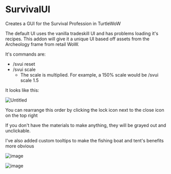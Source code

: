# SurvivalUI
Creates a GUI for the Survival Profession in TurtleWoW

The default UI uses the vanilla tradeskill UI and has problems loading it's recipes. This addon will give it a unique UI based off assets from the Archeology frame from retail WoW.

It's commands are:
* /svui reset
* /svui scale 
  * The scale is multiplied. For example, a 150% scale would be /svui scale 1.5

It looks like this:

![Untitled](https://user-images.githubusercontent.com/107281337/178092035-6933d245-14cc-4d12-9ea8-2758b655e96d.png)

You can rearrange this order by clicking the lock icon next to the close icon on the top right

If you don't have the materials to make anything, they will be grayed out and unclickable.

I've also added custom tooltips to make the fishing boat and tent's benefits more obvious

![image](https://user-images.githubusercontent.com/107281337/173155816-13cfc825-ced7-439a-aa53-7fb874f37c5f.png)

![image](https://user-images.githubusercontent.com/107281337/173155825-6ee998c5-e3cb-462d-a778-34f6daa34d1a.png)
